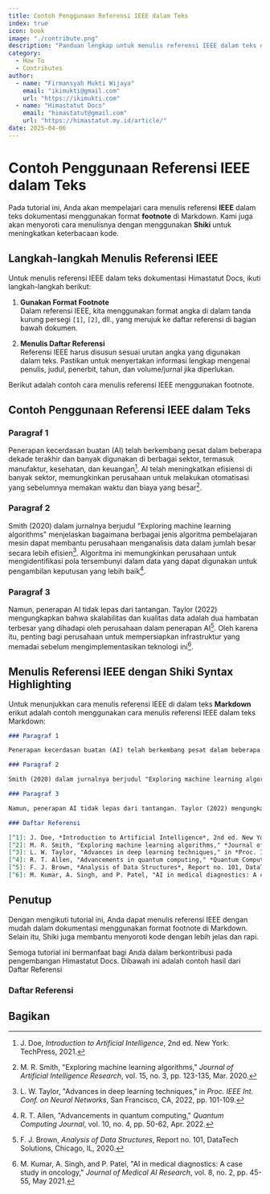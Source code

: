 ```yaml
---
title: Contoh Penggunaan Referensi IEEE dalam Teks
index: true
icon: book
image: "./contribute.png"
description: "Panduan lengkap untuk menulis referensi IEEE dalam teks dokumentasi menggunakan format footnote di Markdown."
category:
  - How To
  - Contributes
author:
  - name: "Firmansyah Mukti Wijaya"
    email: "ikimukti@gmail.com"
    url: "https://ikimukti.com"
  - name: "Himastatut Docs"
    email: "himastatut@gmail.com"
    url: "https://himastatut.my.id/article/"
date: 2025-04-06
---
```


# Contoh Penggunaan Referensi IEEE dalam Teks

Pada tutorial ini, Anda akan mempelajari cara menulis referensi **IEEE** dalam teks dokumentasi menggunakan format **footnote** di Markdown. Kami juga akan menyoroti cara menulisnya dengan menggunakan **Shiki** untuk meningkatkan keterbacaan kode.

## Langkah-langkah Menulis Referensi IEEE

Untuk menulis referensi IEEE dalam teks dokumentasi Himastatut Docs, ikuti langkah-langkah berikut:

1. **Gunakan Format Footnote**  
   Dalam referensi IEEE, kita menggunakan format angka di dalam tanda kurung persegi `[1]`, `[2]`, dll., yang merujuk ke daftar referensi di bagian bawah dokumen.

2. **Menulis Daftar Referensi**  
   Referensi IEEE harus disusun sesuai urutan angka yang digunakan dalam teks. Pastikan untuk menyertakan informasi lengkap mengenai penulis, judul, penerbit, tahun, dan volume/jurnal jika diperlukan.

Berikut adalah contoh cara menulis referensi IEEE menggunakan footnote.

## Contoh Penggunaan Referensi IEEE dalam Teks

### Paragraf 1

Penerapan kecerdasan buatan (AI) telah berkembang pesat dalam beberapa dekade terakhir dan banyak digunakan di berbagai sektor, termasuk manufaktur, kesehatan, dan keuangan[^1]. AI telah meningkatkan efisiensi di banyak sektor, memungkinkan perusahaan untuk melakukan otomatisasi yang sebelumnya memakan waktu dan biaya yang besar[^2].

### Paragraf 2

Smith (2020) dalam jurnalnya berjudul "Exploring machine learning algorithms" menjelaskan bagaimana berbagai jenis algoritma pembelajaran mesin dapat membantu perusahaan menganalisis data dalam jumlah besar secara lebih efisien[^3]. Algoritma ini memungkinkan perusahaan untuk mengidentifikasi pola tersembunyi dalam data yang dapat digunakan untuk pengambilan keputusan yang lebih baik[^4].

### Paragraf 3

Namun, penerapan AI tidak lepas dari tantangan. Taylor (2022) mengungkapkan bahwa skalabilitas dan kualitas data adalah dua hambatan terbesar yang dihadapi oleh perusahaan dalam penerapan AI[^5]. Oleh karena itu, penting bagi perusahaan untuk mempersiapkan infrastruktur yang memadai sebelum mengimplementasikan teknologi ini[^6].


## Menulis Referensi IEEE dengan Shiki Syntax Highlighting

Untuk menunjukkan cara menulis referensi IEEE di dalam teks **Markdown**  erikut adalah contoh menggunakan cara menulis referensi IEEE dalam teks Markdown:

```markdown
### Paragraf 1

Penerapan kecerdasan buatan (AI) telah berkembang pesat dalam beberapa dekade terakhir dan banyak digunakan di berbagai sektor, termasuk manufaktur, kesehatan, dan keuangan[^1]. AI telah meningkatkan efisiensi di banyak sektor, memungkinkan perusahaan untuk melakukan otomatisasi yang sebelumnya memakan waktu dan biaya yang besar[^2].

### Paragraf 2

Smith (2020) dalam jurnalnya berjudul "Exploring machine learning algorithms" menjelaskan bagaimana berbagai jenis algoritma pembelajaran mesin dapat membantu perusahaan menganalisis data dalam jumlah besar secara lebih efisien[^3]. Algoritma ini memungkinkan perusahaan untuk mengidentifikasi pola tersembunyi dalam data yang dapat digunakan untuk pengambilan keputusan yang lebih baik[^4].

### Paragraf 3

Namun, penerapan AI tidak lepas dari tantangan. Taylor (2022) mengungkapkan bahwa skalabilitas dan kualitas data adalah dua hambatan terbesar yang dihadapi oleh perusahaan dalam penerapan AI[^5]. Oleh karena itu, penting bagi perusahaan untuk mempersiapkan infrastruktur yang memadai sebelum mengimplementasikan teknologi ini[^6].

### Daftar Referensi

[^1]: J. Doe, *Introduction to Artificial Intelligence*, 2nd ed. New York: TechPress, 2021.  
[^2]: M. R. Smith, "Exploring machine learning algorithms," *Journal of Artificial Intelligence Research*, vol. 15, no. 3, pp. 123-135, Mar. 2020.  
[^3]: L. W. Taylor, "Advances in deep learning techniques," in *Proc. IEEE Int. Conf. on Neural Networks*, San Francisco, CA, 2022, pp. 101-109.  
[^4]: R. T. Allen, "Advancements in quantum computing," *Quantum Computing Journal*, vol. 10, no. 4, pp. 50-62, Apr. 2022.  
[^5]: F. J. Brown, *Analysis of Data Structures*, Report no. 101, DataTech Solutions, Chicago, IL, 2020.  
[^6]: M. Kumar, A. Singh, and P. Patel, "AI in medical diagnostics: A case study in oncology," *Journal of Medical AI Research*, vol. 8, no. 2, pp. 45-55, May 2021.
```

## Penutup
Dengan mengikuti tutorial ini, Anda dapat menulis referensi IEEE dengan mudah dalam dokumentasi menggunakan format footnote di Markdown. Selain itu, Shiki juga membantu menyoroti kode dengan lebih jelas dan rapi.

Semoga tutorial ini bermanfaat bagi Anda dalam berkontribusi pada pengembangan Himastatut Docs. Dibawah ini adalah contoh hasil dari Daftar Referensi

### Daftar Referensi

[^1]: J. Doe, *Introduction to Artificial Intelligence*, 2nd ed. New York: TechPress, 2021.  
[^2]: M. R. Smith, "Exploring machine learning algorithms," *Journal of Artificial Intelligence Research*, vol. 15, no. 3, pp. 123-135, Mar. 2020.  
[^3]: L. W. Taylor, "Advances in deep learning techniques," in *Proc. IEEE Int. Conf. on Neural Networks*, San Francisco, CA, 2022, pp. 101-109.  
[^4]: R. T. Allen, "Advancements in quantum computing," *Quantum Computing Journal*, vol. 10, no. 4, pp. 50-62, Apr. 2022.  
[^5]: F. J. Brown, *Analysis of Data Structures*, Report no. 101, DataTech Solutions, Chicago, IL, 2020.  
[^6]: M. Kumar, A. Singh, and P. Patel, "AI in medical diagnostics: A case study in oncology," *Journal of Medical AI Research*, vol. 8, no. 2, pp. 45-55, May 2021.

## Bagikan
<Share colorful />
<GitContributors />
<GitChangelog />